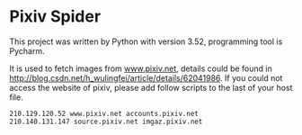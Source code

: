 # Pixiv Spider

This project was written by Python with version 3.52, programming tool is Pycharm.

It is used to fetch images from www.pixiv.net, details could be found in http://blog.csdn.net/h_wulingfei/article/details/62041986.
If you could not access the website of pixiv, please add follow scripts to the last of your host file.

```
210.129.120.52 www.pixiv.net accounts.pixiv.net
210.140.131.147 source.pixiv.net imgaz.pixiv.net
```
